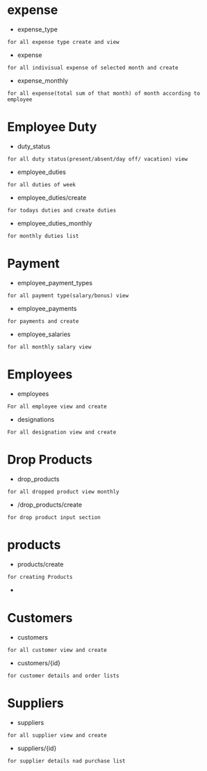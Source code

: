 # expense


- expense_type   
```
for all expense type create and view
```
- expense          
```
for all indivisual expense of selected month and create
```
- expense_monthly   
```
for all expense(total sum of that month) of month according to employee

```
# Employee Duty
- duty_status   
```
for all duty status(present/absent/day off/ vacation) view 
```
- employee_duties          
```
for all duties of week
```
- employee_duties/create   
```
for todays duties and create duties 
```
- employee_duties_monthly
```
for monthly duties list
```
# Payment
- employee_payment_types   
```
for all payment type(salary/bonus) view 
```
- employee_payments          
```
for payments and create 
```
- employee_salaries 
```
for all monthly salary view 
```

# Employees
- employees
```
For all employee view and create
```
- designations
```
For all designation view and create
```

# Drop Products
- drop_products
```
for all dropped product view monthly
```
- /drop_products/create
```
for drop product input section
```
# products
-  products/create
```
for creating Products
```
- 
# Customers
- customers
```
for all customer view and create
```
- customers/{id}
```
for customer details and order lists
```

# Suppliers
- suppliers
``` 
for all supplier view and create
```
- suppliers/{id}
```
for supplier details nad purchase list
```

